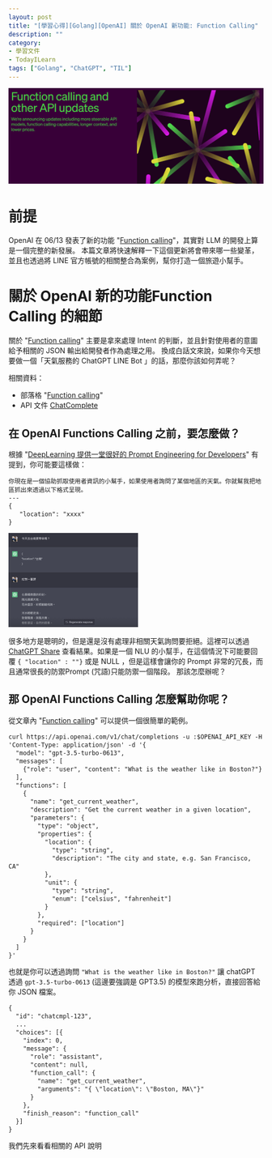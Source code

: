 ```yaml
---
layout: post
title: "[學習心得][Golang][OpenAI] 關於 OpenAI 新功能: Function Calling"
description: ""
category: 
- 學習文件
- TodayILearn
tags: ["Golang", "ChatGPT", "TIL"]
---
```


![image-20230615115340699](../images/2022/image-20230615115340699.png)

# 前提

OpenAI 在 06/13 發表了新的功能 "[Function calling](https://openai.com/blog/function-calling-and-other-api-updates)"，其實對 LLM 的開發上算是一個完整的新發展。 本篇文章將快速解釋一下這個更新將會帶來哪一些變革，並且也透過將 LINE 官方帳號的相關整合為案例，幫你打造一個旅遊小幫手。



# 關於 OpenAI 新的功能Function Calling 的細節

關於 "[Function calling](https://openai.com/blog/function-calling-and-other-api-updates)" 主要是拿來處理 Intent 的判斷，並且針對使用者的意圖給予相關的 JSON 輸出給開發者作為處理之用。 換成白話文來說，如果你今天想要做一個「天氣服務的 ChatGPT LINE Bot 」的話，那麼你該如何弄呢？

相關資料：

- 部落格 "[Function calling](https://openai.com/blog/function-calling-and-other-api-updates)" 
- API 文件 [ChatComplete](https://platform.openai.com/docs/api-reference/chat/create)



## 在 OpenAI Functions Calling 之前，要怎麼做？

根據 "[DeepLearning 提供一堂很好的 Prompt Engineering for Developers](https://learn.deeplearning.ai/chatgpt-prompt-eng/lesson/1/introduction)" 有提到，你可能要這樣做：

```
你現在是一個協助抓取使用者資訊的小幫手，如果使用者詢問了某個地區的天氣。你就幫我把地區抓出來透過以下格式呈現。 
---
{
   "location": "xxxx"
}
```

<img src="../images/2022/image-20230615123019584.png" alt="image-20230615123019584" style="zoom:25%;" />

很多地方是聰明的，但是還是沒有處理非相關天氣詢問要拒絕。這裡可以透過 [ChatGPT Share](https://chat.openai.com/share/0dbd39c6-246a-4ca4-b941-2a103ec1daf0) 查看結果。如果是一個 NLU 的小幫手，在這個情況下可能要回覆 `{ "location" : ""}` 或是 NULL ，但是這樣會讓你的 Prompt 非常的冗長，而且通常很長的防禦Prompt (咒語)只能防禦一個階段。 那該怎麼辦呢？



## 那 OpenAI Functions Calling 怎麼幫助你呢？





 從文章內  "[Function calling](https://openai.com/blog/function-calling-and-other-api-updates)" 可以提供一個很簡單的範例。





```
curl https://api.openai.com/v1/chat/completions -u :$OPENAI_API_KEY -H 'Content-Type: application/json' -d '{
  "model": "gpt-3.5-turbo-0613",
  "messages": [
    {"role": "user", "content": "What is the weather like in Boston?"}
  ],
  "functions": [
    {
      "name": "get_current_weather",
      "description": "Get the current weather in a given location",
      "parameters": {
        "type": "object",
        "properties": {
          "location": {
            "type": "string",
            "description": "The city and state, e.g. San Francisco, CA"
          },
          "unit": {
            "type": "string",
            "enum": ["celsius", "fahrenheit"]
          }
        },
        "required": ["location"]
      }
    }
  ]
}'
```

也就是你可以透過詢問 `"What is the weather like in Boston?"` 讓 chatGPT 透過 `gpt-3.5-turbo-0613` (這邊要強調是 GPT3.5) 的模型來跑分析，直接回答給你 JSON 檔案。

```
{
  "id": "chatcmpl-123",
  ...
  "choices": [{
    "index": 0,
    "message": {
      "role": "assistant",
      "content": null,
      "function_call": {
        "name": "get_current_weather",
        "arguments": "{ \"location\": \"Boston, MA\"}"
      }
    },
    "finish_reason": "function_call"
  }]
}
```







我們先來看看相關的 API 說明

